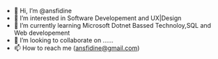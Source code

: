 - 👋 Hi, I’m @ansfidine 
- 👀 I’m interested in Software Developement and UX|Design
- 🌱 I’m currently learning Microsoft Dotnet Bassed Technoloy,SQL and Web developement
- 💞️ I’m looking to collaborate on ......
- 📫 How to reach me (ansfidine@gmail.com)

<!---
ansfidine/ansfidine is a ✨ special ✨ repository because its `README.md` (this file) appears on your GitHub profile.
You can click the Preview link to take a look at your changes.
--->

